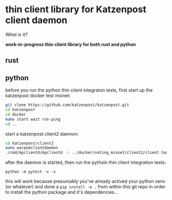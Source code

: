 # thin client library for Katzenpost client daemon

*What is it?*

**work-in-progress thin client library for both rust and python**

## rust


## python

before you run the python thin client integraton tests, first
start up the katzenpost docker test mixnet:

```bash
git clone https://github.com/katzenpost/katzenpost.git
cd katzenpost
cd docker
make start wait run-ping
cd ..
```

start a katzenpost client2 daemon:
```bash
cd katzenpost/client2
make warpedclientdaemon
./cmd/kpclientd/kpclientd -c ../docker/voting_mixnet/client2/client.toml

```

after the daemon is started, then run the pythoin thin client integration tests:

```
python -m pytest -v -s
```

this will work because presumably you've already actived your python venv (or whatever)
and done a `pip install -e .` from within this git repo in order to install the python package
and it's dependencies...

